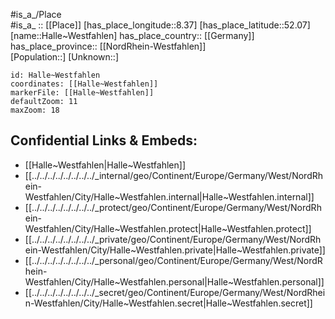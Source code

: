 ﻿---
location: [52.07,8.37] 
mapzoom: [7,12] 
mapmarker: city 
type: City
tags:
- geo/City


SpocWebEntityId: 30726
isDeleted: false
confidential: public

---
#is_a_/Place  
#is_a_ :: [[Place]] 
[has_place_longitude::8.37] 
[has_place_latitude::52.07] 
[name::Halle~Westfahlen] 
has_place_country:: [[Germany]]  
has_place_province:: [[NordRhein-Westfahlen]]  
[Population::] 
[Unknown::] 


```leaflet
id: Halle~Westfahlen
coordinates: [[Halle~Westfahlen]] 
markerFile: [[Halle~Westfahlen]] 
defaultZoom: 11 
maxZoom: 18
```


## Confidential Links & Embeds: 
- [[Halle~Westfahlen|Halle~Westfahlen]]  
- [[../../../../../../../../_internal/geo/Continent/Europe/Germany/West/NordRhein-Westfahlen/City/Halle~Westfahlen.internal|Halle~Westfahlen.internal]] 
- [[../../../../../../../../_protect/geo/Continent/Europe/Germany/West/NordRhein-Westfahlen/City/Halle~Westfahlen.protect|Halle~Westfahlen.protect]] 
- [[../../../../../../../../_private/geo/Continent/Europe/Germany/West/NordRhein-Westfahlen/City/Halle~Westfahlen.private|Halle~Westfahlen.private]] 
- [[../../../../../../../../_personal/geo/Continent/Europe/Germany/West/NordRhein-Westfahlen/City/Halle~Westfahlen.personal|Halle~Westfahlen.personal]] 
- [[../../../../../../../../_secret/geo/Continent/Europe/Germany/West/NordRhein-Westfahlen/City/Halle~Westfahlen.secret|Halle~Westfahlen.secret]] 
